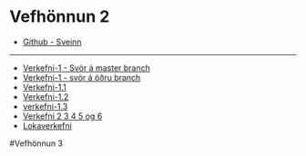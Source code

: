 # Vefhönnun 2
* [Github - Sveinn](https://github.com/sveinnoli)
<hr>

* [Verkefni-1 - Svör á master branch](verkefni-1.md/)
* [Verkefni-1 - svör á öðru branch](https://github.com/sveinnoli/verkefni-1/blob/verkefni-1_testing/verkefni-1.md)
* [Verkefni-1.1](vefhonnun_2019-1/verkefni1/index.html)
* [Verkefni-1.2](vefhonnun_2019-1/verkefni2/index.html)
* [verkefni-1.3](vefhonnun_2019-1/verkefni3/index.html)
* [Verkefni 2 3 4 5 og 6](https://sveinnoli.github.io/wizliz/)
* [Lokaverkefni](https://github.com/sveinnoli/lokaverkefni)

#Vefhönnun 3

